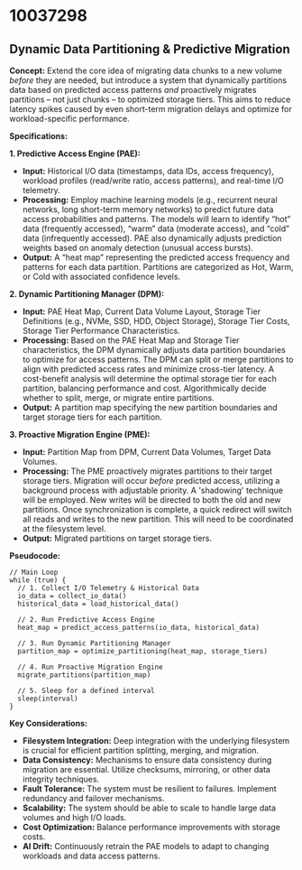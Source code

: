 # 10037298

## Dynamic Data Partitioning & Predictive Migration

**Concept:** Extend the core idea of migrating data chunks to a new volume *before* they are needed, but introduce a system that dynamically partitions data based on predicted access patterns *and* proactively migrates partitions – not just chunks – to optimized storage tiers. This aims to reduce latency spikes caused by even short-term migration delays and optimize for workload-specific performance.

**Specifications:**

**1. Predictive Access Engine (PAE):**

*   **Input:** Historical I/O data (timestamps, data IDs, access frequency), workload profiles (read/write ratio, access patterns), and real-time I/O telemetry.
*   **Processing:** Employ machine learning models (e.g., recurrent neural networks, long short-term memory networks) to predict future data access probabilities and patterns.  The models will learn to identify “hot” data (frequently accessed), “warm” data (moderate access), and “cold” data (infrequently accessed). PAE also dynamically adjusts prediction weights based on anomaly detection (unusual access bursts).
*   **Output:** A “heat map” representing the predicted access frequency and patterns for each data partition.  Partitions are categorized as Hot, Warm, or Cold with associated confidence levels.

**2. Dynamic Partitioning Manager (DPM):**

*   **Input:** PAE Heat Map, Current Data Volume Layout, Storage Tier Definitions (e.g., NVMe, SSD, HDD, Object Storage), Storage Tier Costs, Storage Tier Performance Characteristics.
*   **Processing:** Based on the PAE Heat Map and Storage Tier characteristics, the DPM dynamically adjusts data partition boundaries to optimize for access patterns.  The DPM can split or merge partitions to align with predicted access rates and minimize cross-tier latency. A cost-benefit analysis will determine the optimal storage tier for each partition, balancing performance and cost.  Algorithmically decide whether to split, merge, or migrate entire partitions.
*   **Output:** A partition map specifying the new partition boundaries and target storage tiers for each partition.

**3. Proactive Migration Engine (PME):**

*   **Input:** Partition Map from DPM, Current Data Volumes, Target Data Volumes.
*   **Processing:** The PME proactively migrates partitions to their target storage tiers.  Migration will occur *before* predicted access, utilizing a background process with adjustable priority. A 'shadowing' technique will be employed.  New writes will be directed to both the old and new partitions.  Once synchronization is complete, a quick redirect will switch all reads and writes to the new partition. This will need to be coordinated at the filesystem level.
*   **Output:** Migrated partitions on target storage tiers.

**Pseudocode:**

```
// Main Loop
while (true) {
  // 1. Collect I/O Telemetry & Historical Data
  io_data = collect_io_data()
  historical_data = load_historical_data()

  // 2. Run Predictive Access Engine
  heat_map = predict_access_patterns(io_data, historical_data)

  // 3. Run Dynamic Partitioning Manager
  partition_map = optimize_partitioning(heat_map, storage_tiers)

  // 4. Run Proactive Migration Engine
  migrate_partitions(partition_map)

  // 5. Sleep for a defined interval
  sleep(interval)
}
```

**Key Considerations:**

*   **Filesystem Integration:**  Deep integration with the underlying filesystem is crucial for efficient partition splitting, merging, and migration.
*   **Data Consistency:**  Mechanisms to ensure data consistency during migration are essential. Utilize checksums, mirroring, or other data integrity techniques.
*   **Fault Tolerance:**  The system must be resilient to failures. Implement redundancy and failover mechanisms.
*   **Scalability:**  The system should be able to scale to handle large data volumes and high I/O loads.
*   **Cost Optimization:** Balance performance improvements with storage costs.
*   **AI Drift:** Continuously retrain the PAE models to adapt to changing workloads and data access patterns.